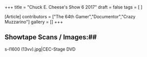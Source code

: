 +++
title = "Chuck E. Cheese's Show 6 2017"
draft = false
tags = [ ]

[Article]
contributors = ["The 64th Gamer","Documentor","Crazy Muzzarino"]
gallery = []
+++
## Showtape Scans / Images:## 
<gallery>
s-l1600 (13vv).jpg|CEC-Stage DVD
</gallery>